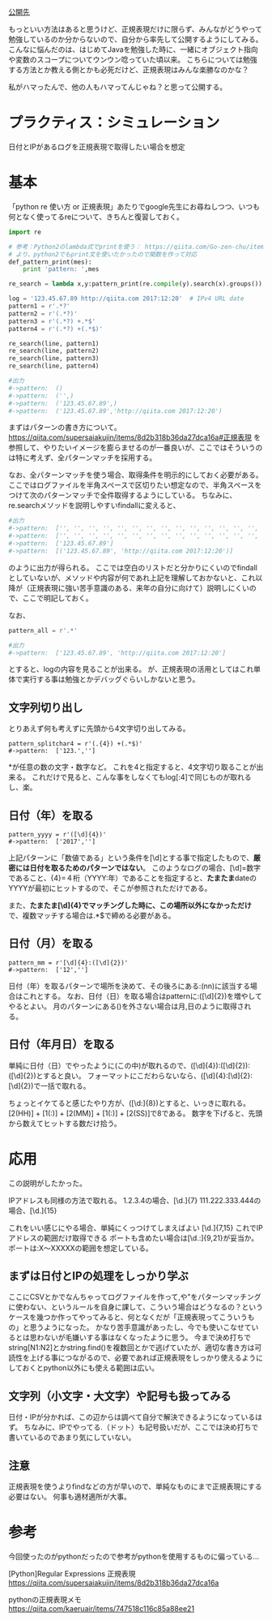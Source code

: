 [公開先](https://qiita.com/nomurasan/items/6bf93e01af0a99d4f019)

もっといい方法はあると思うけど、正規表現だけに限らず、みんながどうやって勉強しているのか分からないので、自分から率先して公開するようにしてみる。
こんなに悩んだのは、はじめてJavaを勉強した時に、一緒にオブジェクト指向や変数のスコープについてウンウン唸っていた頃以来。
こちらについては勉強する方法とか教える側とかも必死だけど、正規表現はみんな楽勝なのかな？

私がハマったんで、他の人もハマってんじゃね？と思って公開する。


# プラクティス：シミュレーション
日付とIPがあるログを正規表現で取得したい場合を想定

# 基本
「python re 使い方 or 正規表現」あたりでgoogle先生にお尋ねしつつ、いつも何となく使ってるreについて、きちんと復習しておく。

``` training1.py
import re

# 参考：Python2のlambda式でprintを使う： https://qiita.com/Go-zen-chu/items/135bab27cea5ef27e1f8
# より、python2でもprint文を使いたかったので関数を作って対応
def_pattern_print(mes):
    print 'pattern: ',mes

re_search = lambda x,y:pattern_print(re.compile(y).search(x).groups())

log = '123.45.67.89 http://qiita.com 2017:12:20'  # IPv4 URL date
pattern1 = r'.*?'
pattern2 = r'(.*?)'
pattern3 = r'(.*?) +.*$'
pattern4 = r'(.*?) +(.*$)'

re_search(line, pattern1)
re_search(line, pattern2)
re_search(line, pattern3)
re_search(line, pattern4)

#出力
#->pattern:  ()
#->pattern:  ('',)
#->pattern:  ('123.45.67.89',)
#->pattern:  ('123.45.67.89','http://qiita.com 2017:12:20')
```

まずはパターンの書き方について。
https://qiita.com/supersaiakujin/items/8d2b318b36da27dca16a#正規表現
を参照して、やりたいイメージを膨らませるのが一番良いが、ここではそういうのは特に考えず、全パターンマッチを採用する。

なお、全パターンマッチを使う場合、取得条件を明示的にしておく必要がある。
ここではログファイルを半角スペースで区切りたい想定なので、半角スペースをつけて次のパターンマッチで全件取得するようにしている。
ちなみに、re.searchメソッドを説明しやすいfindallに変えると、

``` training1.py
#出力
#->pattern:  ['', '', '', '', '', '', '', '', '', '', '', '', '', '', '','', '', '', '', '', '', '', '', '', '', '', '', '', '', '', '', '', '', '', '','', '', '', '', '', '']
#->pattern:  ['', '', '', '', '', '', '', '', '', '', '', '', '', '', '','', '', '', '', '', '', '', '', '', '', '', '', '', '', '', '', '', '', '', '','', '', '', '', '', '']
#->pattern:  ['123.45.67.89']
#->pattern:  [('123.45.67.89', 'http://qiita.com 2017:12:20')]
```

のように出力が得られる。
ここでは空白のリストだと分かりにくいのでfindallとしていないが、メソッドや内容が何であれ上記を理解しておかないと、これ以降が（正規表現に強い苦手意識のある、来年の自分に向けて）説明しにくいので、ここで明記しておく。

なお、

``` training1.py
pattern_all = r'.*'

#出力
#->pattern:  ['123.45.67.89', 'http://qiita.com 2017:12:20']
```

とすると、logの内容を見ることが出来る。
が、正規表現の活用としてはこれ単体で実行する事は勉強とかデバッグぐらいしかないと思う。

## 文字列切り出し
とりあえず何も考えずに先頭から4文字切り出してみる。

```
pattern_splitchar4 = r'(.{4}) +(.*$)'
#->pattern:  ['123.','']
```
*が任意の数の文字・数字など。
これを4と指定すると、4文字切り取ることが出来る。
これだけで見ると、こんな事をしなくてもlog[:4]で同じものが取れるし、楽。

## 日付（年）を取る

```
pattern_yyyy = r'([\d]{4})'
#->pattern:  ['2017','']
```

上記パターンに「数値である」という条件を[\d]とする事で指定したもので、**厳密には日付を取るためのパターンではない**。
このようなログの場合、[\d]=数字であること、{4}=４桁（YYYY:年）であることを指定すると、**たまたま**dateのYYYYが最初にヒットするので、そこが参照されただけである。

また、**たまたま[\d]{4}でマッチングした時に、この場所以外になかっただけ**で、複数マッチする場合は.*$で締める必要がある。

## 日付（月）を取る

```
pattern_mm = r'[\d]{4}:([\d]{2})'
#->pattern:  ['12','']
```

日付（年）を取るパターンで場所を決めて、その後ろにある:(nn)に該当する場合はこれとする。
なお、日付（日）を取る場合はpatternに:([\d]{2})を増やしてやるとよい。
月のパターンにある()を外さない場合は月,日のように取得される。

## 日付（年月日）を取る
単純に日付（日）でやったように(この中)が取れるので、([\d]{4}):([\d]{2}):([\d]{2})とすると良い。
フォーマットにこだわらないなら、([\d]{4}:[\d]{2}:[\d]{2})で一括で取れる。

ちょっとイケてると感じたやり方が、([\d:]{8})とすると、いっきに取れる。
[2(HH)] + [1(:)] + [2(MM)] + [1(:)] +
 [2(SS)]で8である。
数字を下げると、先頭から数えてヒットする数だけ拾う。

# 応用
この説明がしたかった。

IPアドレスも同様の方法で取れる。
1.2.3.4の場合、[\d\.]{7}
111.222.333.444の場合、[\d\.]{15}

これをいい感じにやる場合、単純にくっつけてしまえばよい
[\d\.]{7,15}
これでIPアドレスの範囲だけ取得できる
ポートも含めたい場合は[\d\.:]{9,21}が妥当か。
ポートは:X～XXXXXの範囲を想定している。

## まずは日付とIPの処理をしっかり学ぶ

ここにCSVとかでなんちゃってログファイルを作って,や"をパターンマッチングに使わない、というルールを自身に課して、こういう場合はどうなるの？というケースを幾つか作ってやってみると、何となくだが「正規表現ってこういうもの」と思うようになった。
かなり苦手意識があったし、今でも使いこなせているとは思わないが毛嫌いする事はなくなったように思う。
今まで決め打ちでstring[N1:N2]とかstring.find()を複数回とかで逃げていたが、適切な書き方は可読性を上げる事につながるので、必要であれば正規表現をしっかり使えるようにしておくとpython以外にも使える範囲は広い。

## 文字列（小文字・大文字）や記号も扱ってみる
日付・IPが分かれば、この辺からは調べて自分で解決できるようになっているはず。
ちなみに、IPでやってる.（ドット）も記号扱いだが、ここでは決め打ちで書いているのであまり気にしていない。

## 注意
正規表現を使うよりfindなどの方が早いので、単純なものにまで正規表現にする必要はない。
何事も適材適所が大事。

# 参考
今回使ったのがpythonだったので参考がpythonを使用するものに偏っている…

[Python]Regular Expressions 正規表現
https://qiita.com/supersaiakujin/items/8d2b318b36da27dca16a

pythonの正規表現メモ
https://qiita.com/kaeruair/items/747518c116c85a88ee21
